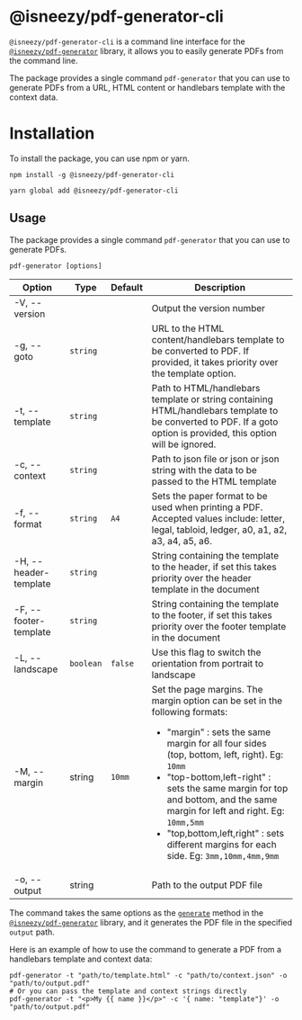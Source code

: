 # @isneezy/pdf-generator-cli

`@isneezy/pdf-generator-cli` is a command line interface for the [`@isneezy/pdf-generator`](../library/README.md) library, it allows you to easily generate PDFs from the command line.

The package provides a single command `pdf-generator` that you can use to generate PDFs from a URL, HTML content or handlebars template with the context data.

# Installation
To install the package, you can use npm or yarn.

```shell
npm install -g @isneezy/pdf-generator-cli
```

```shell
yarn global add @isneezy/pdf-generator-cli
```

## Usage

The package provides a single command `pdf-generator` that you can use to generate PDFs.

```shell
pdf-generator [options]
```

| Option              | Type      | Default | Description                                                                                                                                                       |
|---------------------|-----------|---------|-------------------------------------------------------------------------------------------------------------------------------------------------------------------|
| -V, --version       |           |         | Output the version number                                                                                                                                         |
| -g, --goto          | `string`  |         | URL to the HTML content/handlebars template to be converted to PDF. If provided, it takes priority over the template option.                                      |
| -t, --template      | `string`  |         | Path to HTML/handlebars template or string containing HTML/handlebars template to be converted to PDF. If a goto option is provided, this option will be ignored. |
| -c, --context       | `string`  |         | Path to json file or json or json string with the data to be passed to the HTML template                                                                          |
| -f, --format        | `string`  | `A4`    | Sets the paper format to be used when printing a PDF. Accepted values include: letter, legal, tabloid, ledger, a0, a1, a2, a3, a4, a5, a6.                        |
| -H, --header-template | `string`  |         | String containing the template to the header, if set this takes priority over the header template in the document                                                 |
| -F, --footer-template | `string`  |         | String containing the template to the footer, if set this takes priority over the footer template in the document                                                 |
| -L, --landscape     | `boolean` | `false` | Use this flag to switch the orientation from portrait to landscape                                                                                                |
| -M, --margin | string | `10mm`  | Set the page margins. The margin option can be set in the following formats: <br/><ul><li>"margin" : sets the same margin for all four sides (top, bottom, left, right). Eg: <code>10mm</code></li><li>"top-bottom,left-right" : sets the same margin for top and bottom, and the same margin for left and right. Eg: <code>10mm,5mm</code></li><li>"top,bottom,left,right" : sets different margins for each side. Eg: <code>3mm,10mm,4mm,9mm</code></li></ul>
| -o, --output        | string    |         | Path to the output PDF file                                                                                                                                       |

The command takes the same options as the
[`generate`](../library/README.md#generate--options--options---promiseltbuffergt) method in the
[`@isneezy/pdf-generator`](../library/README.md) library, and it generates the PDF file in the specified `output` path.

Here is an example of how to use the command to generate a PDF from a handlebars template and context data:
```shell
pdf-generator -t "path/to/template.html" -c "path/to/context.json" -o "path/to/output.pdf"
# Or you can pass the template and context strings directly
pdf-generator -t "<p>My {{ name }}</p>" -c '{ name: "template"}' -o "path/to/output.pdf"
```

